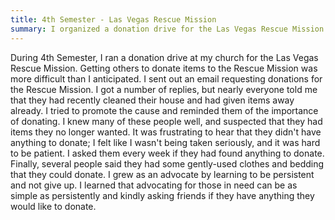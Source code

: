 ```yaml
---
title: 4th Semester - Las Vegas Rescue Mission
summary: I organized a donation drive for the Las Vegas Rescue Mission.
---
```

During 4th Semester, I ran a donation drive at my church for the Las Vegas
Rescue Mission. Getting others to donate items to the Rescue Mission was more
difficult than I anticipated. I sent out an email requesting donations for the
Rescue Mission. I got a number of replies, but nearly everyone told me that they
had recently cleaned their house and had given items away already. I tried to
promote the cause and reminded them of the importance of donating. I knew many
of these people well, and suspected that they had items they no longer wanted.
It was frustrating to hear that they didn't have anything to donate; I felt like
I wasn't being taken seriously, and it was hard to be patient. I asked them
every week if they had found anything to donate. Finally, several people said
they had some gently-used clothes and bedding that they could donate. I grew as
an advocate by learning to be persistent and not give up. I learned that
advocating for those in need can be as simple as persistently and kindly asking
friends if they have anything they would like to donate.

